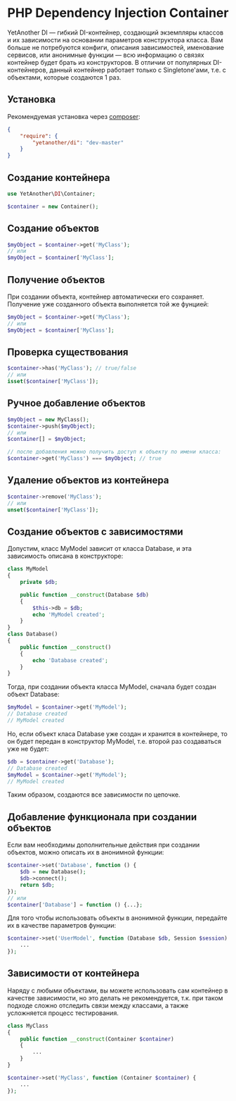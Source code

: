 # PHP Dependency Injection Container

YetAnother DI — гибкий DI-контейнер, создающий экземпляры классов и их зависимости на основании параметров конструктора класса.
Вам больше не потребуются конфиги, описания зависимостей, именование сервисов, или анонимные функции — всю информацию о связях контейнер будет брать из конструкторов.
В отличии от популярных DI-контейнеров, данный контейнер работает только c Singletone'ами, т.е. с объектами, которые создаются 1 раз.

## Установка

Рекомендуемая установка через [composer](http://getcomposer.org):
```JSON
{
    "require": {
        "yetanother/di": "dev-master"
    }
}
```

## Создание контейнера
```php
use YetAnother\DI\Container;

$container = new Container();
```

## Создание объектов

```php
$myObject = $container->get('MyClass');
// или
$myObject = $container['MyClass'];
```

## Получение объектов

При создании объекта, контейнер автоматически его сохраняет. Получение уже созданного объекта выполняется той же фунцией:
```php
$myObject = $container->get('MyClass');
// или
$myObject = $container['MyClass'];
```

## Проверка существования

```php
$container->has('MyClass'); // true/false
// или
isset($container['MyClass']);
```

## Ручное добавление объектов

```php
$myObject = new MyClass();
$container->push($myObject);
// или
$container[] = $myObject;

// после добавления можно получить доступ к объекту по имени класса:
$container->get('MyClass') === $myObject; // true
```

## Удаление объектов из контейнера

```php
$container->remove('MyClass');
// или
unset($container['MyClass']);
```

## Создание объектов с зависимостями

Допустим, класс MyModel зависит от класса Database, и эта зависимость описана в конструкторе:
```php
class MyModel
{
    private $db;

    public function __construct(Database $db)
    {
        $this->db = $db;
        echo 'MyModel created';
    }
}
class Database()
{
    public function __construct()
    {
        echo 'Database created';
    }
}
```

Тогда, при создании объекта класса MyModel, сначала будет создан объект Database:
```php
$myModel = $container->get('MyModel');
// Database created
// MyModel created
```

Но, если объект класа Database уже создан и хранится в контейнере, то он будет передан в конструктор MyModel, т.е. второй раз создаваться уже не будет:
```php
$db = $container->get('Database');
// Database created
$myModel = $container->get('MyModel');
// MyModel created
```

Таким образом, создаются все зависимости по цепочке.

## Добавление функционала при создании объектов

Если вам необходимы дополнительные действия при создании объектов, можно описать их в анонимной функции:
```php
$container->set('Database', function () {
    $db = new Database();
    $db->connect();
    return $db;
});
// или
$container['Database'] = function () {...};
```

Для того чтобы использовать объекты в анонимной функции, передайте их в качестве параметров функции:
```php
$container->set('UserModel', function (Database $db, Session $session) {
    ...
});
```

## Зависимости от контейнера

Наряду с любыми объектами, вы можете использовать сам контейнер в качестве зависимости, но это делать не рекомендуется, т.к. при таком подходе сложно отследить связи между классами, а также усложняется процесс тестирования.
```php
class MyClass
{
    public function __construct(Container $container)
    {
        ...
    }
}
```

```php
$container->set('MyClass', function (Container $container) {
    ...
});
```
